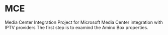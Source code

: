 MCE
===

Media Center Integration
Project for Microsoft Media Center integration with IPTV providers
The first step is to examind the Amino Box properties. 
 